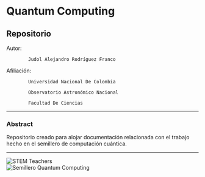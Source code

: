 # Quantum Computing

## Repositorio

Autor: 

            Judol Alejandro Rodríguez Franco

Afiliación: 

            Universidad Nacional De Colombia

            Observatorio Astronómico Nacional
            
            Facultad De Ciencias

---
### Abstract

Repositorio creado para alojar documentación relacionada con el trabajo hecho en el semillero de computación cuántica.

---

![STEM Teachers](https://github.com/juarodriguezfr/STEM-Education/blob/main/STEM%20Icon.ico)                 
![Semillero Quantum Computing](https://github.com/juarodriguezfr/Quantum-Computing/blob/main/Quantum%20Computing%20Icon.ico)
